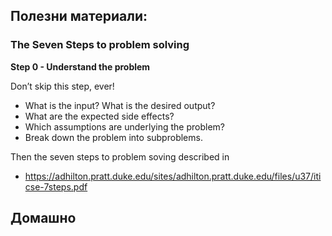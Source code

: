 
## Полезни материали: 

### The Seven Steps to problem solving 

**Step 0 - Understand the problem**

Don’t skip this step, ever!

* What is the input? What is the desired output?
* What are the expected side effects?
* Which assumptions are underlying the problem? 
* Break down the problem into subproblems. 

Then the seven steps to problem soving described in
 
- https://adhilton.pratt.duke.edu/sites/adhilton.pratt.duke.edu/files/u37/iticse-7steps.pdf
    
## Домашно   
